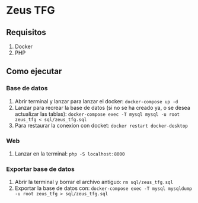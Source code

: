 # Zeus TFG

## Requisitos
1. Docker
2. PHP

## Como ejecutar
### Base de datos
1. Abrir terminal y lanzar para lanzar el docker: `docker-compose up -d`
2. Lanzar para recrear la base de datos (si no se ha creado ya, o se desea actualizar las tablas): 
`docker-compose exec -T mysql mysql -u root zeus_tfg < sql/zeus_tfg.sql`
3. Para restaurar la conexion con docket: `docker restart docker-desktop`

### Web
1. Lanzar en la terminal: `php -S localhost:8000`

### Exportar base de datos
1. Abrir la terminal y borrar el archivo antiguo: `rm sql/zeus_tfg.sql`
2. Exportar la base de datos con: `docker-compose exec -T mysql mysqldump -u root zeus_tfg > sql/zeus_tfg.sql`
